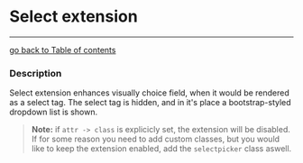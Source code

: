 # Select extension
---------------------------------------

[go back to Table of contents][back-to-index]

[back-to-index]: https://github.com/symfony2admingenerator/FormExtensionsBundle/blob/master/Resources/doc/documentation.md

### Description

Select extension enhances visually choice field, when it would be rendered as a select tag. 
The select tag is hidden, and in it's place a bootstrap-styled dropdown list is shown.

> **Note:** if `attr -> class` is explicicly set, the extension will be disabled. 
> If for some reason you need to add custom classes, but you would like to keep the extension enabled,
> add the `selectpicker` class aswell.
